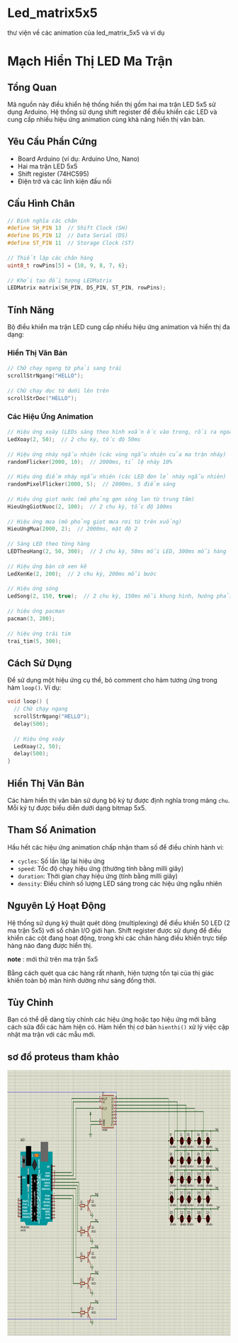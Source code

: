 # Led_matrix5x5
thư viện về các animation của led_matrix_5x5 và ví dụ 

# Mạch Hiển Thị LED Ma Trận

## Tổng Quan

Mã nguồn này điều khiển hệ thống hiển thị gồm hai ma trận LED 5x5 sử dụng Arduino. Hệ thống sử dụng shift register để điều khiển các LED và cung cấp nhiều hiệu ứng animation cùng khả năng hiển thị văn bản.

## Yêu Cầu Phần Cứng

- Board Arduino (ví dụ: Arduino Uno, Nano)
- Hai ma trận LED 5x5
- Shift register (74HC595)
- Điện trở và các linh kiện đấu nối

## Cấu Hình Chân

```cpp
// Định nghĩa các chân
#define SH_PIN 13  // Shift Clock (SH)
#define DS_PIN 12  // Data Serial (DS)
#define ST_PIN 11  // Storage Clock (ST)

// Thiết lập các chân hàng
uint8_t rowPins[5] = {10, 9, 8, 7, 6};

// Khởi tạo đối tượng LEDMatrix
LEDMatrix matrix(SH_PIN, DS_PIN, ST_PIN, rowPins);
```

## Tính Năng

Bộ điều khiển ma trận LED cung cấp nhiều hiệu ứng animation và hiển thị đa dạng:

### Hiển Thị Văn Bản
```cpp
// Chữ chạy ngang từ phải sang trái
scrollStrNgang("HELLO");

// Chữ chạy dọc từ dưới lên trên
scrollStrDoc("HELLO");
```

### Các Hiệu Ứng Animation

```cpp
// Hiệu ứng xoáy (LEDs sáng theo hình xoắn ốc vào trong, rồi ra ngoài)
LedXoay(2, 50);  // 2 chu kỳ, tốc độ 50ms

// Hiệu ứng nháy ngẫu nhiên (các vùng ngẫu nhiên của ma trận nháy)
randomFlicker(2000, 10);  // 2000ms, tỉ lệ nháy 10%

// Hiệu ứng điểm nháy ngẫu nhiên (các LED đơn lẻ nháy ngẫu nhiên)
randomPixelFlicker(2000, 5);  // 2000ms, 5 điểm sáng

// Hiệu ứng giọt nước (mô phỏng gợn sóng lan từ trung tâm)
HieuUngGiotNuoc(2, 100);  // 2 chu kỳ, tốc độ 100ms

// Hiệu ứng mưa (mô phỏng giọt mưa rơi từ trên xuống)
HieuUngMua(2000, 2);  // 2000ms, mật độ 2

// Sáng LED theo từng hàng
LEDTheoHang(2, 50, 300);  // 2 chu kỳ, 50ms mỗi LED, 300ms mỗi hàng

// Hiệu ứng bàn cờ xen kẽ
LedXenKe(2, 200);  // 2 chu kỳ, 200ms mỗi bước

// Hiệu ứng sóng
LedSong(2, 150, true);  // 2 chu kỳ, 150ms mỗi khung hình, hướng phải sang trái

// hiệu ứng pacman
pacman(3, 200);

// hiệu ứng trái tim
trai_tim(5, 300);
```

## Cách Sử Dụng

Để sử dụng một hiệu ứng cụ thể, bỏ comment cho hàm tương ứng trong hàm `loop()`. Ví dụ:

```cpp
void loop() {
  // Chữ chạy ngang
  scrollStrNgang("HELLO");
  delay(500);
  
  // Hiệu ứng xoáy
  LedXoay(2, 50);
  delay(500);
}
```

## Hiển Thị Văn Bản

Các hàm hiển thị văn bản sử dụng bộ ký tự được định nghĩa trong mảng `chu`. Mỗi ký tự được biểu diễn dưới dạng bitmap 5x5.

## Tham Số Animation

Hầu hết các hiệu ứng animation chấp nhận tham số để điều chỉnh hành vi:

- `cycles`: Số lần lặp lại hiệu ứng
- `speed`: Tốc độ chạy hiệu ứng (thường tính bằng milli giây)
- `duration`: Thời gian chạy hiệu ứng (tính bằng milli giây)
- `density`: Điều chỉnh số lượng LED sáng trong các hiệu ứng ngẫu nhiên

## Nguyên Lý Hoạt Động

Hệ thống sử dụng kỹ thuật quét dòng (multiplexing) để điều khiển 50 LED (2 ma trận 5x5) với số chân I/O giới hạn. Shift register được sử dụng để điều khiển các cột đang hoạt động, trong khi các chân hàng điều khiển trực tiếp hàng nào đang được hiển thị.

**note** : mới thử trên ma trận 5x5

Bằng cách quét qua các hàng rất nhanh, hiện tượng tồn tại của thị giác khiến toàn bộ màn hình dường như sáng đồng thời.

## Tùy Chỉnh

Bạn có thể dễ dàng tùy chỉnh các hiệu ứng hoặc tạo hiệu ứng mới bằng cách sửa đổi các hàm hiện có. Hàm hiển thị cơ bản `hienthi()` xử lý việc cập nhật ma trận với các mẫu mới.

## sơ đồ proteus tham khảo 
<img src="img/SoDoproteus.png" alt="bước 3" width="1000" height="600">

